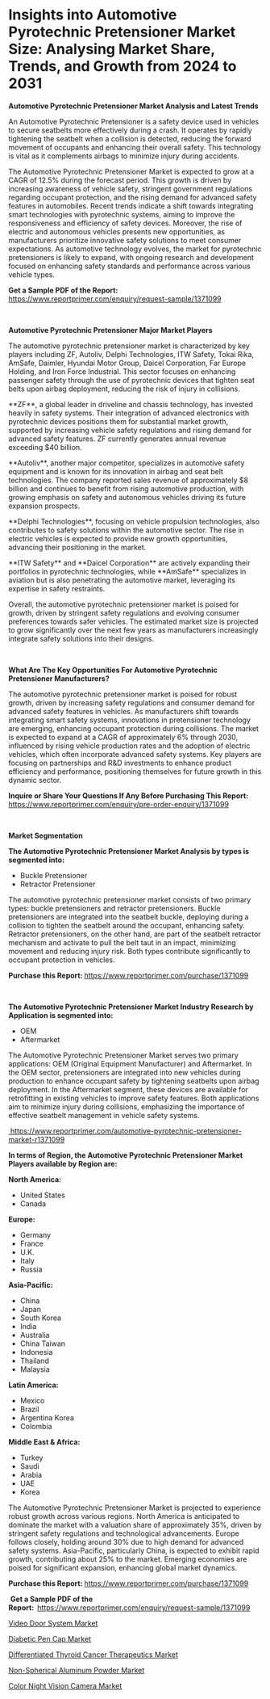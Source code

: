<p><h1>Insights into Automotive Pyrotechnic Pretensioner Market Size: Analysing Market Share, Trends, and Growth from 2024 to 2031</h1></p><p><strong>Automotive Pyrotechnic Pretensioner Market Analysis and Latest Trends</strong></p>
<p><p>An Automotive Pyrotechnic Pretensioner is a safety device used in vehicles to secure seatbelts more effectively during a crash. It operates by rapidly tightening the seatbelt when a collision is detected, reducing the forward movement of occupants and enhancing their overall safety. This technology is vital as it complements airbags to minimize injury during accidents.</p><p>The Automotive Pyrotechnic Pretensioner Market is expected to grow at a CAGR of 12.5% during the forecast period. This growth is driven by increasing awareness of vehicle safety, stringent government regulations regarding occupant protection, and the rising demand for advanced safety features in automobiles. Recent trends indicate a shift towards integrating smart technologies with pyrotechnic systems, aiming to improve the responsiveness and efficiency of safety devices. Moreover, the rise of electric and autonomous vehicles presents new opportunities, as manufacturers prioritize innovative safety solutions to meet consumer expectations. As automotive technology evolves, the market for pyrotechnic pretensioners is likely to expand, with ongoing research and development focused on enhancing safety standards and performance across various vehicle types.</p></p>
<p><strong>Get a Sample PDF of the Report:&nbsp;</strong> <a href="https://www.reportprimer.com/enquiry/request-sample/1371099">https://www.reportprimer.com/enquiry/request-sample/1371099</a></p>
<p>&nbsp;</p>
<p><strong>Automotive Pyrotechnic Pretensioner Major Market Players</strong></p>
<p><p>The automotive pyrotechnic pretensioner market is characterized by key players including ZF, Autoliv, Delphi Technologies, ITW Safety, Tokai Rika, AmSafe, Daimler, Hyundai Motor Group, Daicel Corporation, Far Europe Holding, and Iron Force Industrial. This sector focuses on enhancing passenger safety through the use of pyrotechnic devices that tighten seat belts upon airbag deployment, reducing the risk of injury in collisions.</p><p>**ZF**, a global leader in driveline and chassis technology, has invested heavily in safety systems. Their integration of advanced electronics with pyrotechnic devices positions them for substantial market growth, supported by increasing vehicle safety regulations and rising demand for advanced safety features. ZF currently generates annual revenue exceeding $40 billion.</p><p>**Autoliv**, another major competitor, specializes in automotive safety equipment and is known for its innovation in airbag and seat belt technologies. The company reported sales revenue of approximately $8 billion and continues to benefit from rising automotive production, with growing emphasis on safety and autonomous vehicles driving its future expansion prospects.</p><p>**Delphi Technologies**, focusing on vehicle propulsion technologies, also contributes to safety solutions within the automotive sector. The rise in electric vehicles is expected to provide new growth opportunities, advancing their positioning in the market.</p><p>**ITW Safety** and **Daicel Corporation** are actively expanding their portfolios in pyrotechnic technologies, while **AmSafe** specializes in aviation but is also penetrating the automotive market, leveraging its expertise in safety restraints.</p><p>Overall, the automotive pyrotechnic pretensioner market is poised for growth, driven by stringent safety regulations and evolving consumer preferences towards safer vehicles. The estimated market size is projected to grow significantly over the next few years as manufacturers increasingly integrate safety solutions into their designs.</p></p>
<p>&nbsp;</p>
<p><strong>What Are The Key Opportunities For Automotive Pyrotechnic Pretensioner Manufacturers?</strong></p>
<p><p>The automotive pyrotechnic pretensioner market is poised for robust growth, driven by increasing safety regulations and consumer demand for advanced safety features in vehicles. As manufacturers shift towards integrating smart safety systems, innovations in pretensioner technology are emerging, enhancing occupant protection during collisions. The market is expected to expand at a CAGR of approximately 6% through 2030, influenced by rising vehicle production rates and the adoption of electric vehicles, which often incorporate advanced safety systems. Key players are focusing on partnerships and R&D investments to enhance product efficiency and performance, positioning themselves for future growth in this dynamic sector.</p></p>
<p><strong>Inquire or Share Your Questions If Any Before Purchasing This Report:</strong> <a href="https://www.reportprimer.com/enquiry/pre-order-enquiry/1371099">https://www.reportprimer.com/enquiry/pre-order-enquiry/1371099</a></p>
<p>&nbsp;</p>
<p><strong>Market Segmentation</strong></p>
<p><strong>The Automotive Pyrotechnic Pretensioner Market Analysis by types is segmented into:</strong></p>
<p><ul><li>Buckle Pretensioner</li><li>Retractor Pretensioner</li></ul></p>
<p><p>The automotive pyrotechnic pretensioner market consists of two primary types: buckle pretensioners and retractor pretensioners. Buckle pretensioners are integrated into the seatbelt buckle, deploying during a collision to tighten the seatbelt around the occupant, enhancing safety. Retractor pretensioners, on the other hand, are part of the seatbelt retractor mechanism and activate to pull the belt taut in an impact, minimizing movement and reducing injury risk. Both types contribute significantly to occupant protection in vehicles.</p></p>
<p><strong>Purchase this Report:&nbsp;</strong><a href="https://www.reportprimer.com/purchase/1371099">https://www.reportprimer.com/purchase/1371099</a></p>
<p>&nbsp;</p>
<p><strong>The Automotive Pyrotechnic Pretensioner Market Industry Research by Application is segmented into:</strong></p>
<p><ul><li>OEM</li><li>Aftermarket</li></ul></p>
<p><p>The Automotive Pyrotechnic Pretensioner Market serves two primary applications: OEM (Original Equipment Manufacturer) and Aftermarket. In the OEM sector, pretensioners are integrated into new vehicles during production to enhance occupant safety by tightening seatbelts upon airbag deployment. In the Aftermarket segment, these devices are available for retrofitting in existing vehicles to improve safety features. Both applications aim to minimize injury during collisions, emphasizing the importance of effective seatbelt management in vehicle safety systems.</p></p>
<p><a href="https://www.reportprimer.com/automotive-pyrotechnic-pretensioner-market-r1371099">&nbsp;https://www.reportprimer.com/automotive-pyrotechnic-pretensioner-market-r1371099</a></p>
<p><strong>In terms of Region, the Automotive Pyrotechnic Pretensioner Market Players available by Region are:</strong></p>
<p>
    <p> <strong> North America: </strong>
        <ul>
            <li>United States</li>
            <li>Canada</li>
        </ul>
        </p> 
    <p> <strong> Europe: </strong>
        <ul>
            <li>Germany</li>
            <li>France</li>
            <li>U.K.</li>
            <li>Italy</li>
            <li>Russia</li>
        </ul>
        </p> 
    <p> <strong> Asia-Pacific: </strong>
        <ul>
            <li>China</li>
            <li>Japan</li>
            <li>South Korea</li>
            <li>India</li>
            <li>Australia</li>
            <li>China Taiwan</li>
            <li>Indonesia</li>
            <li>Thailand</li>
            <li>Malaysia</li>
        </ul>
        </p> 
    <p> <strong> Latin America: </strong>
        <ul>
            <li>Mexico</li>
            <li>Brazil</li>
            <li>Argentina Korea</li>
            <li>Colombia</li>
        </ul>
        </p> 
    <p> <strong> Middle East & Africa: </strong>
        <ul>
            <li>Turkey</li>
            <li>Saudi</li>
            <li>Arabia</li>
            <li>UAE</li>
            <li>Korea</li>
        </ul>
    </p>
    </p>
<p><p>The Automotive Pyrotechnic Pretensioner Market is projected to experience robust growth across various regions. North America is anticipated to dominate the market with a valuation share of approximately 35%, driven by stringent safety regulations and technological advancements. Europe follows closely, holding around 30% due to high demand for advanced safety systems. Asia-Pacific, particularly China, is expected to exhibit rapid growth, contributing about 25% to the market. Emerging economies are poised for significant expansion, enhancing global market dynamics.</p></p>
<p><strong>Purchase this Report: </strong><a href="https://www.reportprimer.com/purchase/1371099">https://www.reportprimer.com/purchase/1371099</a></p>
<p>&nbsp;<strong>Get a Sample PDF of the Report:&nbsp;&nbsp;</strong><a href="https://www.reportprimer.com/enquiry/request-sample/1371099">https://www.reportprimer.com/enquiry/request-sample/1371099</a></p>
<p><strong></strong></p>
<p><p><a href="https://www.linkedin.com/pulse/strategic-roadmap-global-video-door-system-market-insights-uedec">Video Door System Market</a></p><p><a href="https://medium.com/@vedakuvlis2023/global-diabetic-pen-cap-market-sector-types-applications-market-player-strategies-regional-6b5081875dfa">Diabetic Pen Cap Market</a></p><p><a href="https://medium.com/@vedakuvlis2023/how-will-the-differentiated-thyroid-cancer-therapeutics-market-evolve-5337097a3c12?postPublishedType=repub">Differentiated Thyroid Cancer Therapeutics Market</a></p><p><a href="https://issuu.com/reportprime-2/docs/non-spherical-aluminum-powder-marke_0d4deead45ab13">Non-Spherical Aluminum Powder Market</a></p><p><a href="https://www.linkedin.com/pulse/color-night-vision-camera-market-overview-global-trends-future-yyhuc">Color Night Vision Camera Market</a></p></p>